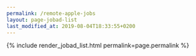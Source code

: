 ```yaml
---
permalink: /remote-apple-jobs
layout: page-jobad-list
last_modified_at: 2019-08-04T18:33:55+0200
---
```

{% include render_jobad_list.html permalink=page.permalink %}
